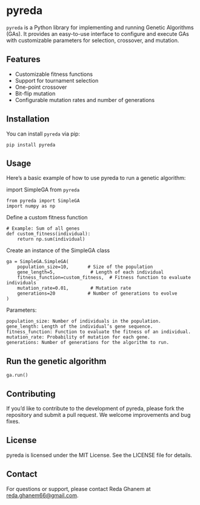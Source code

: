 # pyreda

`pyreda` is a Python library for implementing and running Genetic Algorithms (GAs). It provides an easy-to-use interface to configure and execute GAs with customizable parameters for selection, crossover, and mutation.

## Features

- Customizable fitness functions
- Support for tournament selection
- One-point crossover
- Bit-flip mutation
- Configurable mutation rates and number of generations

## Installation
You can install `pyreda` via pip:

	pip install pyreda

## Usage

Here’s a basic example of how to use pyreda to run a genetic algorithm:

import SimpleGA from `pyreda`

	from pyreda import SimpleGA
	import numpy as np


Define a custom fitness function

	# Example: Sum of all genes
	def custom_fitness(individual):
		return np.sum(individual)

Create an instance of the SimpleGA class

	ga = SimpleGA.SimpleGA(
		population_size=10,       # Size of the population
		gene_length=5,             # Length of each individual
		fitness_function=custom_fitness,  # Fitness function to evaluate individuals
		mutation_rate=0.01,        # Mutation rate
		generations=20            # Number of generations to evolve
	)

Parameters:

	population_size: Number of individuals in the population.
	gene_length: Length of the individual’s gene sequence.
	fitness_function: Function to evaluate the fitness of an individual.
	mutation_rate: Probability of mutation for each gene.
	generations: Number of generations for the algorithm to run.

## Run the genetic algorithm

	ga.run()


## Contributing
If you’d like to contribute to the development of pyreda, please fork the repository and submit a pull request. We welcome improvements and bug fixes.


## License
pyreda is licensed under the MIT License. See the LICENSE file for details.

## Contact
For questions or support, please contact Reda Ghanem at reda.ghanem66@gmail.com.